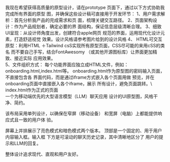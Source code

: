 我现在希望获得高质量的原型设计，请在prototype
  页面下，通过以下方式协助我完成所有界面的原型
  图，并确保这些设计稿可直接用于开发环节：
  1、用户需求解析：首先分析我产品的完成需求和页
  面，梳理关键交互路径。
  2、页面架构设计：作为产品规划者，确定必要的界
  面结构，保证信息层级清晰合理。
  3、细致UI呈现：从设计师角度出发，创建符合apple网页
  规范的界面，运用现代化设计元素，打造舒适视觉
  效果。设计风格请参考图片给到的设计风格
  4、 HTML可交互原型：利用HTML ＋Tailwind 
  csS实现所有原型页面，CSS尽可能的来用cSS的类名
  而不要自己手写，结合FontAwesomy
  （或其他开源图标库）让界面更加精致、接近实际
  应用效果。\
  5、文件组织方式：
  每个功能界面应独立成HTML文件，例如：onboarding.html,index.html等。
 onboarding.html作为原型图的密码输入页面，不直接包含各
  界面代码，而是通过iframe方式嵌入各个页面用做
  预览，并在onboarding页面中直接嵌入各个iframe，展示
  所有设计，避免页面跳转。\ 
  index.html作为正式的页面
  \
  一个为移动端优先的大型语言模型（LLM）聊天应用
  设计的UI原型图，风格干净、简约。

  该布局采用单列设计，以确保在窄屏（移动设备）
  和宽屏（电脑）上都能提供响应式且一致的用户体
  验。

  屏幕上并排展示了亮色模式和暗色模式两个版本。
  顶部是一个固定的、用于用户内容输入框。输入框
  下方是可滚动的聊天历史记录，其中清晰地区分了
  用户的提示和LLM的回复。

  整体设计追求现代、直观和用户友好。